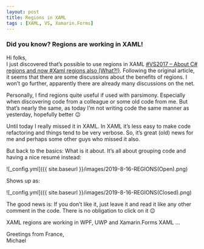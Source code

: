 ```yaml
---
layout: post
title: Regions in XAML
tags : [XAML, VS, Xamarin.Forms]
---
```

### Did you know? Regions are working in XAML!    
   
Hi folks,   
I just discovered that’s possible to use regions in XAML [#VS2017 – About C# regions and now #Xaml regions also (What?!)](https://elbruno.com/2017/04/18/vs2017-about-c-regions-and-now-xaml-regions-also-what/?fbclid=IwAR3pZaFwPLziPsS6nSOTcxRcrVGjRMN1vliGoxznbEYPIci0c9yraoloCl0). Following the original article, it seems that there are some discussions about the benefits of regions. I won’t go further, apparently there are already many discussions on the net.
  
Personally, I find regions quite useful if used with parsimony. Especially when discovering code from a colleague or some old code from me. But that’s nearly the same, as today I’m not writing code the same manner as yesterday, hopefully better 😉 
  
Until today I really missed it in XAML. In XAML it’s less easy to make code refactoring and things tend to be very verbose. So, it’s great (old) news for me and perhaps some other guys who missed it also.
   
But back to the basics: What is it about. It’s all about grouping code and having a nice resumé instead:

![_config.yml]({{ site.baseurl }}/images/2019-8-16-REGIONS(Open).png)  
   
Shows up as:   
   
![_config.yml]({{ site.baseurl }}/images/2019-8-16-REGIONS(Closed).png)  
   
The good news is: If you don’t like it, just leave it and read it like any other comment in the code. There is no obligation to click on it 😉   
   
XAML regions are working in WPF, UWP and Xamarin.Forms XAML …   
   
Greetings from France,   
Michael   
